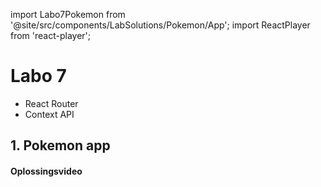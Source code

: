 import Labo7Pokemon from '@site/src/components/LabSolutions/Pokemon/App';
import ReactPlayer from 'react-player';

# Labo 7

- React Router
- Context API

## 1. Pokemon app

<Labo7Pokemon/>

#### Oplossingsvideo

<ReactPlayer controls url='https://youtu.be/sE1_ULJJ81Y'/>
<ReactPlayer controls url='https://youtu.be/I3kNyxoDCzU'/>